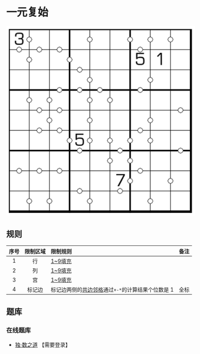 # 一元复始

![题](../../../../../images/sudoku/一元复始.png)

## 规则

| 序号  | 限制区域 | 限制规则                           | 备注  |
|:---:|:----:|:-------------------------------|:---:|
|  1  |  行   | [1~9填充]                       |     |
|  2  |  列   | [1~9填充]                       |     |
|  3  |  宫   | [1~9填充]                       |     |
|  4  | 标记边  | 标记边两侧的[共边邻格]通过`+-*`的计算结果个位数是 1 | 全标  |

## 题库

### 在线题库

- [独·数之道](http://www.sudokufans.org.cn/lx/game.index.php?type=21) 【需要登录】

[1~9填充]: ../../../../../rules.md#1to9填充
[共边邻格]: ../../../../../rules.md#共边邻格

